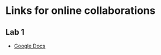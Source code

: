 # Links for online collaborations

## Lab 1

- [Google Docs](https://docs.google.com/document/d/1YsmhVVpf_W1lP6nuXEt_BPvZjQCysAjcxxFPEgC9MIg/edit)
